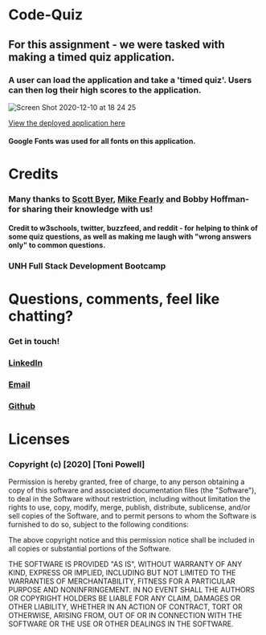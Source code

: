 # Code-Quiz

## For this assignment - we were tasked with making a timed quiz application. 
### A user can load the application and take a 'timed quiz'. Users can then log their high scores to the application. 


![Screen Shot 2020-12-10 at 18 24 25](https://user-images.githubusercontent.com/72999798/104847024-bab4e000-58ab-11eb-9f4a-ece9a77d05c3.png)

[View the deployed application here]( https://tonipow3ll.github.io/Code-Quiz/)


#### Google Fonts was used for all fonts on this application. 


# Credits
### Many thanks to [Scott Byer](https://github.com/switch120), [Mike Fearly](https://michaelfearnley.com/) and Bobby Hoffman- for sharing their knowledge with us! 
#### Credit to w3schools, twitter, buzzfeed, and reddit - for helping to think of some quiz questions, as well as making me laugh with "wrong answers only" to common questions. 

### UNH Full Stack Development Bootcamp

# Questions, comments, feel like chatting?
### Get in touch!
### [LinkedIn](www.linkedin.com/in/tonipowell13)
### [Email](tonipow3ll@gmail.com)
### [Github](tonipow3ll.github.io)


# Licenses
### Copyright (c) [2020] [Toni Powell]

Permission is hereby granted, free of charge, to any person obtaining a copy
of this software and associated documentation files (the "Software"), to deal
in the Software without restriction, including without limitation the rights
to use, copy, modify, merge, publish, distribute, sublicense, and/or sell
copies of the Software, and to permit persons to whom the Software is
furnished to do so, subject to the following conditions:

The above copyright notice and this permission notice shall be included in all
copies or substantial portions of the Software.

THE SOFTWARE IS PROVIDED "AS IS", WITHOUT WARRANTY OF ANY KIND, EXPRESS OR
IMPLIED, INCLUDING BUT NOT LIMITED TO THE WARRANTIES OF MERCHANTABILITY,
FITNESS FOR A PARTICULAR PURPOSE AND NONINFRINGEMENT. IN NO EVENT SHALL THE
AUTHORS OR COPYRIGHT HOLDERS BE LIABLE FOR ANY CLAIM, DAMAGES OR OTHER
LIABILITY, WHETHER IN AN ACTION OF CONTRACT, TORT OR OTHERWISE, ARISING FROM,
OUT OF OR IN CONNECTION WITH THE SOFTWARE OR THE USE OR OTHER DEALINGS IN THE
SOFTWARE.
